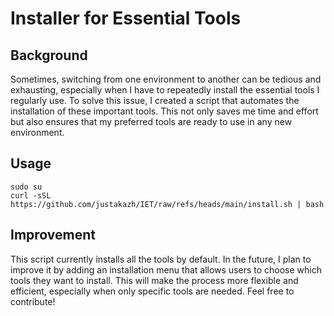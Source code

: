 # Installer for Essential Tools

## Background
Sometimes, switching from one environment to another can be tedious and exhausting, especially when I have to repeatedly install the essential tools I regularly use. To solve this issue, I created a script that automates the installation of these important tools. This not only saves me time and effort but also ensures that my preferred tools are ready to use in any new environment.

## Usage
```
sudo su 
curl -sSL https://github.com/justakazh/IET/raw/refs/heads/main/install.sh | bash
```

## Improvement 
This script currently installs all the tools by default. In the future, I plan to improve it by adding an installation menu that allows users to choose which tools they want to install. This will make the process more flexible and efficient, especially when only specific tools are needed. Feel free to contribute!
